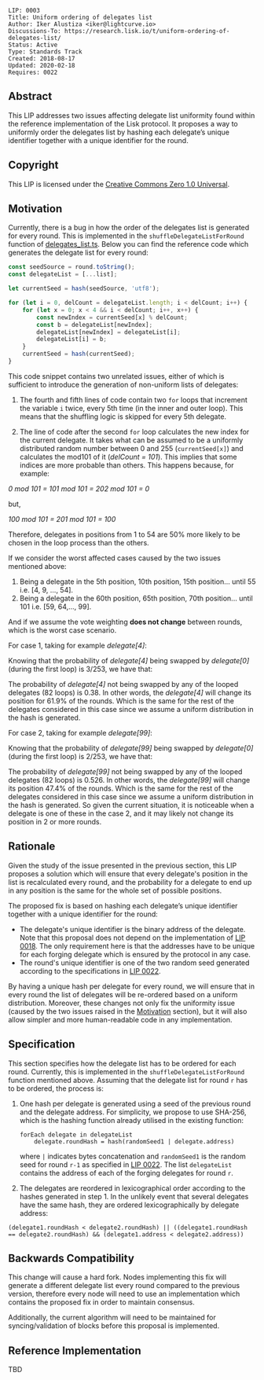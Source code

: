```
LIP: 0003
Title: Uniform ordering of delegates list
Author: Iker Alustiza <iker@lightcurve.io>
Discussions-To: https://research.lisk.io/t/uniform-ordering-of-delegates-list/
Status: Active
Type: Standards Track
Created: 2018-08-17
Updated: 2020-02-18
Requires: 0022
```

## Abstract

This LIP addresses two issues affecting delegate list uniformity found within the reference implementation of the Lisk protocol. It proposes a way to uniformly order the delegates list by hashing each delegate’s unique identifier together with a unique identifier for the round.

## Copyright

This LIP is licensed under the [Creative Commons Zero 1.0 Universal](https://creativecommons.org/publicdomain/zero/1.0/).

## Motivation

Currently, there is a bug in how the order of the delegates list is generated for every round. This is implemented in the `shuffleDelegateListForRound` function of [delegates_list.ts](https://github.com/LiskHQ/lisk-sdk/blob/5997714fde5181701fa0508eebd7f3c595cbf92c/elements/lisk-dpos/src/delegates_list.ts#L81). Below you can find the reference code which generates the delegate list for every round:

```js
const seedSource = round.toString();
const delegateList = [...list];

let currentSeed = hash(seedSource, 'utf8');

for (let i = 0, delCount = delegateList.length; i < delCount; i++) {
	for (let x = 0; x < 4 && i < delCount; i++, x++) {
		const newIndex = currentSeed[x] % delCount;
		const b = delegateList[newIndex];
		delegateList[newIndex] = delegateList[i];
		delegateList[i] = b;
	}
	currentSeed = hash(currentSeed);
}
```

This code snippet contains two unrelated issues, either of which is sufficient to introduce the generation of non-uniform lists of delegates:

1. The fourth and fifth lines of code contain two `for` loops that increment the variable `i` twice, every 5th time (in the inner and outer loop). This means that the shuffling logic is skipped for every 5th delegate.

2. The line of code after the second `for` loop calculates the new index for the current delegate. It takes what can be assumed to be a uniformly distributed random number between 0 and 255 (`currentSeed[x]`) and calculates the mod101 of it (_delCount = 101_). This implies that some indices are more probable than others. This happens because, for example:

_0 mod 101 = 101 mod 101 = 202 mod 101 = 0_

but,

_100 mod 101 = 201 mod 101 = 100_

Therefore, delegates in positions from 1 to 54 are 50% more likely to be chosen in the loop process than the others.

If we consider the worst affected cases caused by the two issues mentioned above:

1. Being a delegate in the 5th position, 10th position, 15th position... until 55 i.e. [4, 9, ..., 54].
2. Being a delegate in the 60th position, 65th position, 70th position... until 101 i.e. [59, 64,..., 99].

And if we assume the vote weighting **does not change** between rounds, which is the worst case scenario.

For case 1, taking for example _delegate[4]_:

Knowing that the probability of _delegate[4]_ being swapped by _delegate[0]_ (during the first loop) is 3/253, we have that:

The probability of _delegate[4]_ not being swapped by any of the looped delegates (82 loops) is 0.38. In other words, the _delegate[4]_ will change its position for 61.9% of the rounds. Which is the same for the rest of the delegates considered in this case since we assume a uniform distribution in the hash is generated.

For case 2, taking for example _delegate[99]_:

Knowing that the probability of _delegate[99]_ being swapped by _delegate[0]_ (during the first loop) is 2/253, we have that:

The probability of _delegate[99]_ not being swapped by any of the looped delegates (82 loops) is 0.526. In other words, the _delegate[99]_ will change its position 47.4% of the rounds. Which is the same for the rest of the delegates considered in this case since we assume a uniform distribution in the hash is generated. So given the current situation, it is noticeable when a delegate is one of these in the case 2, and it may likely not change its position in 2 or more rounds.

## Rationale

Given the study of the issue presented in the previous section, this LIP proposes a solution which will ensure that every delegate's position in the list is recalculated every round, and the probability for a delegate to end up in any position is the same for the whole set of possible positions.

The proposed fix is based on hashing each delegate’s unique identifier together with a unique identifier for the round:

- The delegate's unique identifier is the binary address of the delegate. Note that this proposal does not depend on the implementation of [LIP 0018](https://github.com/LiskHQ/lips/blob/master/proposals/lip-0018.md). The only requirement here is that the addresses have to be unique for each forging delegate which is ensured by the protocol in any case.
- The round's unique identifier is one of the two random seed generated according to the specifications in [LIP 0022](https://github.com/LiskHQ/lips/blob/master/proposals/lip-0022.md#random-seeds-computation).


By having a unique hash per delegate for every round, we will ensure that in every round the list of delegates will be re-ordered based on a uniform distribution. Moreover, these changes not only fix the uniformity issue (caused by the two issues raised in the [Motivation](#motivation) section), but it will also allow simpler and more human-readable code in any implementation.

## Specification

This section specifies how the delegate list has to be ordered for each round. Currently, this is implemented in the `shuffleDelegateListForRound` function mentioned above. Assuming that the delegate list for round `r` has to be ordered, the process is:

1. One hash per delegate is generated using a seed of the previous round and the delegate address. For simplicity, we propose to use SHA-256, which is the hashing function already utilised in the existing function:

	```
	forEach delegate in delegateList
		delegate.roundHash = hash(randomSeed1 | delegate.address)
	```
	where `|` indicates bytes concatenation and `randomSeed1` is the random seed for round `r-1` as specified in [LIP 0022](https://github.com/LiskHQ/lips/blob/master/proposals/lip-0022.md#random-seeds-computation). The list `delegateList` contains the address of each of the forging delegates for round `r`.

2. The delegates are reordered in lexicographical order according to the hashes generated in step 1. In the unlikely event that several delegates have the same hash, they are ordered lexicographically by delegate address:
```
(delegate1.roundHash < delegate2.roundHash) || ((delegate1.roundHash == delegate2.roundHash) && (delegate1.address < delegate2.address))
```

## Backwards Compatibility

This change will cause a hard fork. Nodes implementing this fix will generate a different delegate list every round compared to the previous version, therefore every node will need to use an implementation which contains the proposed fix in order to maintain consensus.

Additionally, the current algorithm will need to be maintained for syncing/validation of blocks before this proposal is implemented.

## Reference Implementation

TBD
